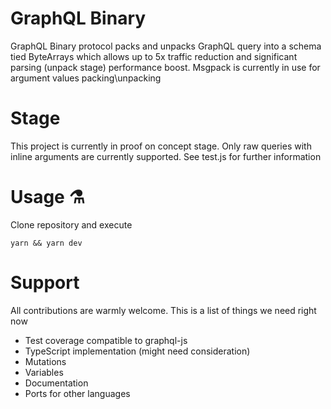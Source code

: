 # GraphQL Binary
GraphQL Binary protocol packs and unpacks GraphQL query into a schema tied ByteArrays which allows up to 5x traffic reduction and significant parsing (unpack stage) performance boost.
Msgpack is currently in use for argument values packing\unpacking

# Stage
This project is currently in proof on concept stage. Only raw queries with inline arguments are currently supported. See test.js for further information

# Usage ⚗️
Clone repository and execute
```shell
yarn && yarn dev
```

# Support
All contributions are warmly welcome. This is a list of things we need right now
- Test coverage compatible to graphql-js
- TypeScript implementation (might need consideration)
- Mutations
- Variables
- Documentation
- Ports for other languages
